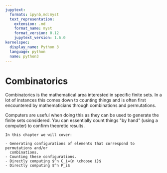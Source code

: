 ```yaml
---
jupytext:
  formats: ipynb,md:myst
  text_representation:
    extension: .md
    format_name: myst
    format_version: 0.12
    jupytext_version: 1.6.0
kernelspec:
  display_name: Python 3
  language: python
  name: python3
---
```


# Combinatorics

Combinatorics is the mathematical area interested in specific finite sets. In a lot
of instances this comes down to counting things and is often first encountered
by mathematicians through combinations and permutations.

Computers are useful when doing this as they can be used to generate the finite
sets considered. You can essentially count things "by hand" (using a computer)
to confirm theoretic results.

```{important}
In this chapter we will cover:

- Generating configurations of elements that correspond to permutations and/or
  combinations.
- Counting these configurations.
- Directly computing $^n C_i={n \choose i}$
- Directly computing $^n P_i$
```
